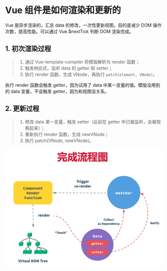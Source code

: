 # Vue 组件是如何渲染和更新的

Vue 是异步渲染的，汇总 data 的修改，一次性更新视图，目的是减少 DOM 操作次数，提高性能。可以通过 Vue.$nextTick 判断 DOM 渲染完成。

## 1. 初次渲染过程

> 1. 通过 Vue-template-compiler 将模版解析为 render 函数；
> 2. 触发响应式，监听 data 的 getter 和 setter；
> 3. 执行 render 函数，生成 VNode，再执行 `patch(element, VNode)`。

执行 render 函数会触发 getter，因为试用了 data 中某一变量的值。模版没用到的 data 变量，不会触发 getter，因为和视图没关系。

## 2. 更新过程

> 1. 修改 data 某一变量，触发 setter（此前在 getter 中已被监听，会被观察起来）；
> 2. 重新执行 render 函数，生成 newVNode；
> 3. 执行 patch(VNode, newVNode)。

![Vue 组件渲染更新流程图](./images/Vue组件渲染更新流程图.png)
